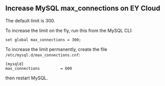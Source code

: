## Increase MySQL max_connections on EY Cloud

The default limit is 300.

To increase the limit on the fly, run this from the MySQL CLI:

```
set global max_connections = 300;
```

To increase the limit permanently, create the file `/etc/mysql.d/max_connections.cnf`:

```
[mysqld]
max_connections			= 600
```

then restart MySQL.
